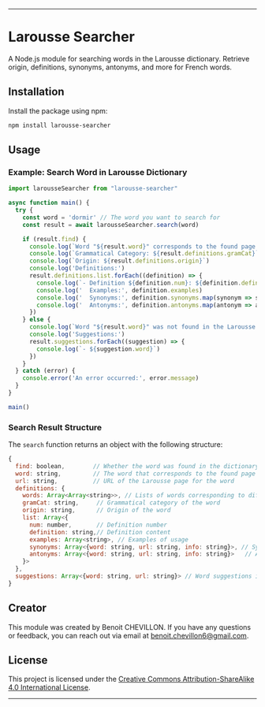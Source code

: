 
---

# Larousse Searcher

A Node.js module for searching words in the Larousse dictionary. Retrieve origin, definitions, synonyms, antonyms, and more for French words.

## Installation

Install the package using npm:

```bash
npm install larousse-searcher
```

## Usage

### Example: Search Word in Larousse Dictionary

```javascript
import larousseSearcher from "larousse-searcher"

async function main() {
  try {
    const word = 'dormir' // The word you want to search for
    const result = await larousseSearcher.search(word)

    if (result.find) {
      console.log(`Word "${result.word}" corresponds to the found page.`)
      console.log(`Grammatical Category: ${result.definitions.gramCat}`)
      console.log(`Origin: ${result.definitions.origin}`)
      console.log('Definitions:')
      result.definitions.list.forEach((definition) => {
        console.log(`- Definition ${definition.num}: ${definition.definition}`)
        console.log('  Examples:', definition.examples)
        console.log('  Synonyms:', definition.synonyms.map(synonym => synonym.word))
        console.log('  Antonyms:', definition.antonyms.map(antonym => antonym.word))
      })
    } else {
      console.log(`Word "${result.word}" was not found in the Larousse dictionary.`)
      console.log('Suggestions:')
      result.suggestions.forEach((suggestion) => {
        console.log(`- ${suggestion.word}`)
      })
    }
  } catch (error) {
    console.error('An error occurred:', error.message)
  }
}

main()
```

### Search Result Structure

The `search` function returns an object with the following structure:

```javascript
{
  find: boolean,        // Whether the word was found in the dictionary
  word: string,         // The word that corresponds to the found page
  url: string,          // URL of the Larousse page for the word
  definitions: {
    words: Array<Array<string>>, // Lists of words corresponding to different pronunciations
    gramCat: string,     // Grammatical category of the word
    origin: string,      // Origin of the word
    list: Array<{
      num: number,       // Definition number
      definition: string,// Definition content
      examples: Array<string>, // Examples of usage
      synonyms: Array<{word: string, url: string, info: string}>, // Synonyms
      antonyms: Array<{word: string, url: string, info: string}>   // Antonyms
    }>
  },
  suggestions: Array<{word: string, url: string}> // Word suggestions if the word is not found
}
```

## Creator

This module was created by Benoit CHEVILLON. If you have any questions or feedback, you can reach out via email at benoit.chevillon6@gmail.com.

## License

This project is licensed under the [Creative Commons Attribution-ShareAlike 4.0 International License](https://creativecommons.org/licenses/by-sa/4.0/).

---